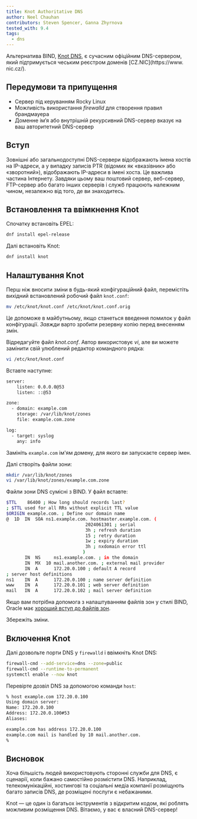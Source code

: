 ```yaml
---
title: Knot Authoritative DNS
author: Neel Chauhan
contributors: Steven Spencer, Ganna Zhyrnova
tested_with: 9.4
tags:
  - dns
---
```


Альтернатива BIND, [Knot DNS](https://www.knot-dns.cz/), є сучасним офіційним DNS-сервером, який підтримується чеським реєстром доменів [CZ.NIC](https://www. nic.cz/).

## Передумови та припущення

- Сервер під керуванням Rocky Linux
- Можливість використання _firewalld_ для створення правил брандмауера
- Доменне ім’я або внутрішній рекурсивний DNS-сервер вказує на ваш авторитетний DNS-сервер

## Вступ

Зовнішні або загальнодоступні DNS-сервери відображають імена хостів на IP-адреси, а у випадку записів PTR (відомих як «вказівник» або «зворотний»), відображають IP-адреси в імені хоста. Це важлива частина Інтернету. Завдяки цьому ваш поштовий сервер, веб-сервер, FTP-сервер або багато інших серверів і служб працюють належним чином, незалежно від того, де ви знаходитесь.

## Встановлення та ввімкнення Knot

Спочатку встановіть EPEL:

```bash
dnf install epel-release
```

Далі встановіть Knot:

```bash
dnf install knot
```

## Налаштування Knot

Перш ніж вносити зміни в будь-який конфігураційний файл, перемістіть вихідний встановлений робочий файл `knot.conf`:

```bash
mv /etc/knot/knot.conf /etc/knot/knot.conf.orig
```

Це допоможе в майбутньому, якщо станеться введення помилок у файл конфігурації. _Завжди_ варто зробити резервну копію перед внесенням змін.

Відредагуйте файл _knot.conf_. Автор використовує _vi_, але ви можете замінити свій улюблений редактор командного рядка:

```bash
vi /etc/knot/knot.conf
```

Вставте наступне:

```bash
server:
    listen: 0.0.0.0@53
    listen: ::@53

zone:
  - domain: example.com
    storage: /var/lib/knot/zones
    file: example.com.zone

log:
  - target: syslog
    any: info
```

Замініть `example.com` ім'ям домену, для якого ви запускаєте сервер імен.

Далі створіть файли зони:

```bash
mkdir /var/lib/knot/zones
vi /var/lib/knot/zones/example.com.zone
```

Файли зони DNS сумісні з BIND. У файл вставте:

```bash
$TTL    86400 ; How long should records last?
; $TTL used for all RRs without explicit TTL value
$ORIGIN example.com. ; Define our domain name
@  1D  IN  SOA ns1.example.com. hostmaster.example.com. (
                              2024061301 ; serial
                              3h ; refresh duration
                              15 ; retry duration
                              1w ; expiry duration
                              3h ; nxdomain error ttl
                             )
       IN  NS     ns1.example.com. ; in the domain
       IN  MX  10 mail.another.com. ; external mail provider
       IN  A      172.20.0.100 ; default A record
; server host definitions
ns1    IN  A      172.20.0.100 ; name server definition     
www    IN  A      172.20.0.101 ; web server definition
mail   IN  A      172.20.0.102 ; mail server definition
```

Якщо вам потрібна допомога з налаштуванням файлів зон у стилі BIND, Oracle має [хороший вступ до файлів зон](https://docs.oracle.com/en-us/iaas/Content/DNS/Reference/formattingzonefile.htm).

Збережіть зміни.

## Включення Knot

Далі дозвольте порти DNS у `firewalld` і ввімкніть Knot DNS:

```bash
firewall-cmd --add-service=dns --zone=public
firewall-cmd --runtime-to-permanent
systemctl enable --now knot
```

Перевірте дозвіл DNS за допомогою команди `host`:

```bash
% host example.com 172.20.0.100
Using domain server:
Name: 172.20.0.100
Address: 172.20.0.100#53
Aliases: 

example.com has address 172.20.0.100
example.com mail is handled by 10 mail.another.com.
%
```

## Висновок

Хоча більшість людей використовують сторонні служби для DNS, є сценарії, коли бажано самостійно розмістити DNS. Наприклад, телекомунікаційні, хостингові та соціальні медіа компанії розміщують багато записів DNS, де розміщені послуги є небажаними.

Knot — це один із багатьох інструментів з відкритим кодом, які роблять можливим розміщення DNS. Вітаємо, у вас є власний DNS-сервер!
